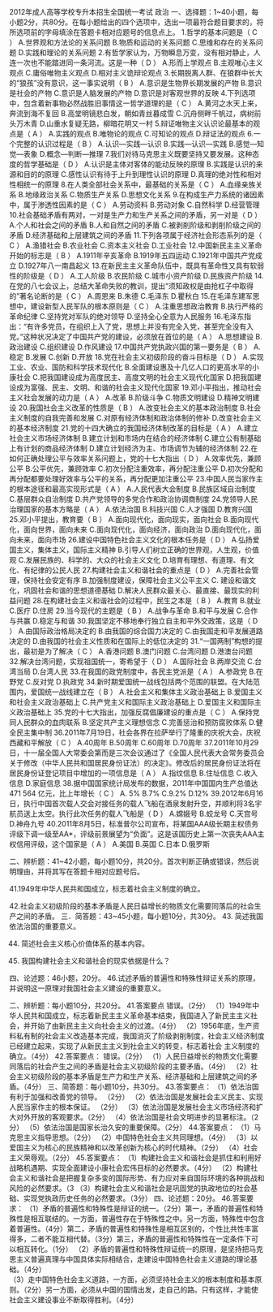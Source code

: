 2012年成人高等学校专升本招生全国统一考试
                       政治
一、选择题：1~40小题，每小题2分，共80分。在每小题给出的四个选项中，选出一项最符合题目要求的，将所选项前的字母填涂在答题卡相对应题号的信息点上。
1.哲学的基本问题是（  C  ）
  A.世界观和方法论的关系问题            B.物质和运动的关系问题
  C.思维和存在的关系问题                D.实践和理论的关系问题
2.有哲学家认为，万物瞬息万变，没有相对静止，人连一次也不能踏进同一条河流。这是一种（  D  ）
 A.形而上学观点                         B.主观唯心主义观点
 C.庸俗唯物主义观点                     D.相对主义诡辩论观点
3.长期脱离人群、在狼群中长大的“狼孩”没有意识，这一事实说明（  B  ）
 A.意识是生物界长期发展的产物           B.意识是社会的产物
 C.意识是人脑发展的产物                 D.意识是对客观世界的反映
4.下列选项中，包含着新事物必然战胜旧事情这一哲学道理的是（  C  ）
 A.黄河之水天上来，奔流到海不复回       B.高堂明镜悲白发，朝如青丝暮成雪
 C.沉舟侧畔千帆过，病树前头万木青       D.山重水复疑无路，柳暗花明又一村
5.辩证唯物主义认识论最基本的观点是（  A  ）
 A.实践的观点       B.唯物论的观点     C.可知论的观点     D.辩证法的观点
6.一个完整的认识过程是（  B  ）
 A.认识—实践—认识                     B.实践—认识—实践
 B.感觉—知觉—表象                     D.概念—判断—推理
7.我们对待马克思主义既要坚持又要发展。这种态度的哲学基础是（  D  ）
 A.认识是主体对客体的能动反映的原理
 B.实践是认识的来源和目的的原理
 C.感性认识有待于上升到理性认识的原理
 D.真理的绝对性和相对性相统一的原理
8.在人类全部社会关系中，最基础的关系是（  C  ）
 A.血缘亲族关系  B.地缘政治关系   C.物质生产关系   D.思想文化关系
9.在构成生产力系统的诸因素中，属于渗透性因素的是（  C  ）
 A.劳动资料      B.劳动对象       C.自然科学       D.经营管理
10.社会基础矛盾有两对，一对是生产力和生产关系之间的矛盾，另一对是（  D  ）
 A.个人和社会之间的矛盾                B.人和自然之间的矛盾
 C.被剥削阶级和剥削阶级之间的矛盾      D.经济基础和上层建筑之间的矛盾
11.下列各项属于经济社会形态系列的是（  C  ）
 A.渔猎社会     B.农业社会        C.资本主义社会  D.工业社会
12.中国新民主主义革命开始的标志是（  B  ）
 A.1911年辛亥革命                    B.1919年五四运动
 C.1921年中国共产党成立              D.1927年八一南昌起义
13.在新民主主义革命队伍中，既具有革命性又具有软弱性的阶级是（  D  ）
 A.工人阶级                           B.农民阶级
 C.城市小资产阶级                     D.民族资产阶级
14.在党的八七会议上，总结大革命失败的教训，提出“须知政权是由抢杠子中取得的”著名论断的是（  C  ）
 A.周恩来         B.朱德         C.毛泽东         D.瞿秋白
15.在毛泽东建军思想中，建设新型人民军队的根本原则是（  C  ）
 A.注重思想政治教育                   B.执行严格的革命纪律
 C.坚持党对军队的绝对领导             D.坚持全心全意为人民服务
16.毛泽东指出：“有许多党员，在组织上入了党，思想上并没有完全入党，甚至完全没有入党。”这种状况决定了中国共产党的建设，必须放在首位的是（  A  ）
 A.思想建设       B.政治建设       C.组织建设      D.作风建设
17.中国共产党执政兴国的第一要务是（  B  ）
 A.稳定           B.发展           C.创新           D.开放
18.党在社会主义初级阶段的奋斗目标是（  D  ）
 A.实现工业、农业、国防和科学技术现代化
 B.全面建设惠及十几亿人口的更高水平的小康社会
 C.把我国建设成为高度民主、高度文明的社会主义现代化国家
 D.把我国建设成为富强、民主、文明、和谐的社会主义现代化国家
19.邓小平指出，推动社会主义社会发展的动力是（  A  ）
 A.改革           B.阶级斗争       C.物质文明建设   D.精神文明建设
20.我国社会主义改革的性质是（  B  ）
 A.改变社会主义的基本政治制度        B.社会主义制度的自我完善和发展
 C.对原有经济体制和政治体制的修补    D.改变社会主义的基本经济制度
21.党的十四大确立的我国经济体制改革的目标是（  A  ）
 A.建立社会主义市场经济体制
 B.建立计划和市场内在结合的经济体制
 C.建立公有制基础上有计划的商品经济体制
 D.建立计划经济为主、市场调节为辅的经济体制
22.在如何正确处理公平与效率关系问题上，党的十七大指出（  D  ）
 A.效率优先，兼顾公平
 B.公平优先，兼顾效率
 C.初次分配注重效率，再分配注重公平
 D.初次分配和再分配都要处理好效率与公平的关系，再分配更加注重公平
23.中国人民当家作主的根本途径和最高实现形式是（  A  ）
 A.人民代表大会制度
 B.民族区域自治制度
 C.基层群众自治制度
 D.共产党领导的多党合作和政治协调商制度
24.党领导人民治理国家的基本方略是（  A  ）
 A.依法治国       B.科技兴国         C.人才强国         D.教育兴国
25.邓小平提出，教育要（  B  ）
 A.面向现代化，面向现实，面向社会     B.面向现代化，面向世界，面向未来
 C.面向现代化，面向经济，面向政治     D.面向现代化，面向未来，面向市场
26.建设中国特色社会主义文化的根本任务是（  D  ）
 A.弘扬爱国主义，集体主义，国际主义精神
 B.引导人们树立正确的世界观，人生观，价值观
 C.发展民族的、科学的、大众的社会主义文化
 D.培育有理想、有道理、有文化、有纪律的公民人民
27.构建社会主义和谐社会的重点是（  D  ）
 A.完善社会管理，保持社会安定有序
 B.加强制度建设，保障社会主义公平主义
 C. 建设和谐文化，巩固社会和谐的思想道德基础
 D.解决人民群众最关心、最直接、最现实的利益问题
28.在构建社会主义和谐社会的过程中，民生之本是（  B  ）
 A.教育       B.就业        C.医疗       D.住房
29.当今现代的主题是（  B  ）
 A.战争与革命     B.和平与发展       C.合作与共赢       D.稳定与和谐
30.我国坚定不移地奉行独立自主和平外交政策，这是（  D  ）
 A.由国际政治格局决定的
 B.由我国的综合国力决定的
 C.由我国走和平发展道路决定的
 D.由我国的社会主义性质和在国际上的低位决定的
31.“一国两制”构想的提出，最初是为了解决（  C  ）
 A.香港问题       B.澳门问题       C.台湾问题       D.港澳台问题
32.解决台湾问题，实现祖国统一，寄希望于（  D  ）
 A.国际社会       B.两岸交流       C.台湾当局       D.台湾人民
33.在我国的政党制度中，各民主党派是（  A  ）
 A.参政党         B.在野党         C.反对党         D.执政党
34.新时期爱国统一战线包括两个范围的联盟。在大陆范围内，爱国统一战线建立在（  B  ）
 A.社会主义和集体主义政治基础上     B.爱国主义和社会主义政治基础上
 C.共产党主义和国际主义政治基础上   D.爱国主义和国际主义政治基础上
35.党的十七大指出，加强反腐倡廉建设的重点是（  C  ）
 A.保持党同人民群众的血肉联系       B.坚定共产主义理想信念
 C.完善惩治和预防腐败体系           D.健全民主集中制
36.2011年7月19日，社会各界在拉萨举行了隆重的庆祝大会，庆祝西藏和平解放（  C  ）
 A.40周年     B.50周年       C.60周年        D.70周年
37.2011年10月29日，十一届全国人大常委会第而是三次会议通过了《全国人民代表大会常务委员会关于修改（中华人民共和国居民身份证法）的决定》。修改后的居民身份证法将在居民身份证登记项目中增加的一项信息是（  A  ）
 A.指纹信息     B.住址信息     C.收入信息     D.家庭信息
38.据中国国家统计局发布的数据，2011年中国国内生产总值达471 564 亿元，比上年增长（  C  ） 
 A. 5%          B.7%          C.9.2%        D.12%
39.2012年6月16日，执行中国首次载人交会对接任务的载人飞船在酒泉发射升空，并顺利将3名宇航员送上太空。执行此次任务的载人飞船是（ D ）
 A.嫦娥号          B.蛟龙号        C.天宫号         D.神舟九号
40.2011年8月5日，标准普尔公司宣布，将某国AAA级长期主权债务评级下调一级至AA*，评级前景展望为“负面”。这是该国历史上第一次丧失AAA主权信用评级，这个国家是（  A  ）
 A.美国            B.英国          C.日本           D.俄罗斯

二、辨析题：41~42小题，每小题10分，共20分。首次判断正确或错误，然后说明理由，并将其写在答题卡相对应题号后。

41.1949年中华人民共和国成立，标志着社会主义制度的确立。

42.社会主义初级阶段的基本矛盾是人民日益增长的物质文化需要同落后的社会生产之间的矛盾。
三．简答题：43~45小题，每小题10分，共30分。
43. 简述我国依法治国的重要意义。

44. 简述社会主义核心价值体系的基本内容。

45. 我国构建社会主义和谐社会的现实依据是什么？

四、论述题：46小题，20分。
46.试述矛盾的普遍性和特殊性辩证关系的原理，并说明这一原理对我国社会主义建设的重要意义。

二、辨析题：每小题10分，共20分。
 41.答案要点 错误。（2分）
   （1）1949年中华人民共和国成立，标志着新民主主义革命基本结束，我国进入了新民主主义社会，并开始了由新民主主义向社会主义的过渡。（4分）
   （2）1956年底，生产资料私有制的社会主义改造基本完成，我国消灭了阶级剥削制度，社会主义经济制度已经建立起来，实现了从新民主主义到社会主义的转变，标志着社会
主义制度的确立。（4分）
 42.答案要点：
错误。（2分）
（1）人民日益增长的物质文化需要同落后的社会产生之间的矛盾是社会主义初级阶段的主要矛盾。（4分）
（2）社会主义初级阶段的基本矛盾是生产力和生产关系、经济基础和上层建筑之间的矛盾。（4分）
三、简答题：每小题10分，共30分。
43.答案要点：
  （1）依法治国有利于加强和改善党的领导。 （2分）
  （2）依法治国是发展社会主义民主、实现人民当家作主的根本保证。 （2分）
  （3）依法治国是发展社会主义市场经济和扩大对外开放的客观要求。（2分）
  （4）依法治国是社会文明进步的显著标注。（2分）
  （5）依法治国是国家长治久安的重要保障。（2分）
44.答案要点：
  （1）马克思主义指导思想。（2分）
  （2）中国特色社会主义共同理想。（4分）
  （3）以爱国主义为核心的民族精神和以改革创新为核心的时代精神。（2分）
  （4）社会主义荣辱观。（2分）
45.答案要点：
  （1）构建社会主义和谐社会是抓住和利用好战略机遇期、实现全面建设小康社会宏伟目标的必然要求。（4分） 
  （2）构建社会主义和谐社会是把握复杂多变的国际形势、有力应对来自国际环境的各种挑战和风险的必然要求。（3 
  （3）构建社会主义和谐社会是巩固党的执政地位的社会基础、实现党执政历史任务的必然要求。（3分）
四、论述题：20分。
   46.答案要求：
（1）矛盾的普遍性和特殊性是辩证的统一。（2分）第一，矛盾的普遍性和特殊性是相互联结的。一方面，普遍性存在于特殊性之中。另一方面，特殊性中包含着普遍性。（4分）第二，矛盾的普遍性和特殊性是相互区别的，个性比共性丰富得多，二者不能互相代替。（3分）第三，矛盾的普遍性和特殊性在一定条件下可以相互转化。（1分）
（2）矛盾的普遍性和特殊性辩证统一的原理，是坚持把马克思主义普遍真理与中国具体实际相结合，走建设中国特色社会主义道路的理论基础。（4分）  
（3）走中国特色社会主义道路，一方面，必须坚持社会主义的根本制度和基本原则。（2分）另一方面，必须从中国的国情出发，走自己的路。只有这样，才能使社会主义建设事业不断取得胜利。（4分）
 
 
 
 
 

 
 
 
 
 



















 
 


















 
 
